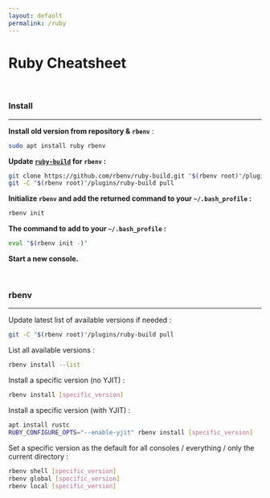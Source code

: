 ```yaml
---
layout: default
permalink: /ruby
---
```


# Ruby Cheatsheet





<br>

### **Install**

<hr>

**Install old version from repository & `rbenv`** :
```bash
sudo apt install ruby rbenv
```

**Update [`ruby-build`](https://github.com/rbenv/ruby-build) for `rbenv` :**
```bash
git clone https://github.com/rbenv/ruby-build.git "$(rbenv root)"/plugins/ruby-build
git -C "$(rbenv root)"/plugins/ruby-build pull
```

**Initialize `rbenv` and add the returned command to your `~/.bash_profile` :**
```bash
rbenv init
```

**The command to add to your `~/.bash_profile` :**
```bash
eval "$(rbenv init -)"
```

**Start a new console.**





<br>

### **rbenv**

<hr>

Update latest list of available versions if needed :
```bash
git -C "$(rbenv root)"/plugins/ruby-build pull
```

List all available versions :
```bash
rbenv install --list
```

Install a specific version (no YJIT) :
```bash
rbenv install [specific_version]
```

Install a specific version (with YJIT) :
```bash
apt install rustc
RUBY_CONFIGURE_OPTS="--enable-yjit" rbenv install [specific_version]
```

Set a specific version as the default for all consoles / everything / only the current directory :
```bash
rbenv shell [specific_version]
rbenv global [specific_version]
rbenv local [specific_version]
```